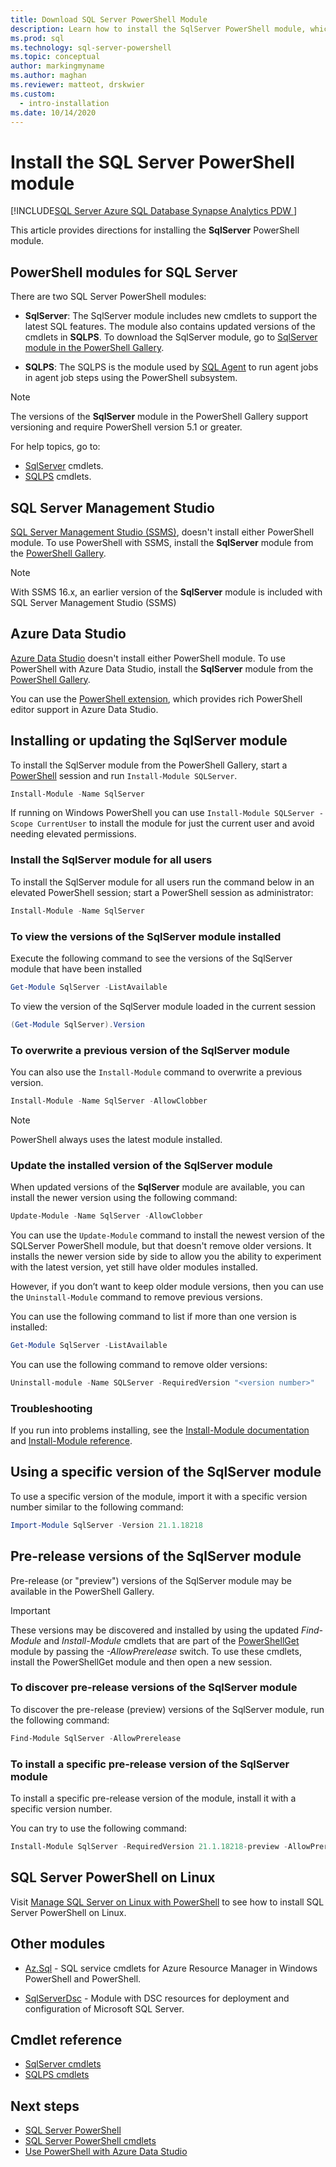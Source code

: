 ```yaml
---
title: Download SQL Server PowerShell Module
description: Learn how to install the SqlServer PowerShell module, which provides cmdlets that support the latest SQL features, and also contains updated versions of the cmdlets in the SQLPS module.
ms.prod: sql
ms.technology: sql-server-powershell
ms.topic: conceptual
author: markingmyname
ms.author: maghan
ms.reviewer: matteot, drskwier
ms.custom:
  - intro-installation
ms.date: 10/14/2020
---
```


# Install the SQL Server PowerShell module

[!INCLUDE[SQL Server Azure SQL Database Synapse Analytics PDW ](../includes/applies-to-version/sql-asdb-asdbmi-asa-pdw.md)]

This article provides directions for installing the **SqlServer** PowerShell module.

## PowerShell modules for SQL Server

There are two SQL Server PowerShell modules:

- **SqlServer**: The SqlServer module includes new cmdlets to support the latest SQL features. The module also contains updated versions of the cmdlets in **SQLPS**. To download the SqlServer module, go to [SqlServer module in the PowerShell Gallery](https://www.powershellgallery.com/packages/Sqlserver).

- **SQLPS**: The SQLPS is the module used by [SQL Agent](sql-server-powershell.md#sql-server-agent) to run agent jobs in agent job steps using the PowerShell subsystem.

> [!NOTE]
> The versions of the **SqlServer** module in the PowerShell Gallery support versioning and require PowerShell version 5.1 or greater.

For help topics, go to:

- [SqlServer](/powershell/module/sqlserver) cmdlets.
- [SQLPS](/powershell/module/sqlps) cmdlets.

## SQL Server Management Studio

[SQL Server Management Studio (SSMS)](../ssms/download-sql-server-management-studio-ssms.md), doesn't install either PowerShell module. To use PowerShell with SSMS, install the **SqlServer** module from the [PowerShell Gallery](https://www.powershellgallery.com/packages/Sqlserver).

> [!NOTE]
> With SSMS 16.x, an earlier version of the **SqlServer** module is included with SQL Server Management Studio (SSMS)

## Azure Data Studio

[Azure Data Studio](../azure-data-studio/download-azure-data-studio.md) doesn't install either PowerShell module. To use PowerShell with Azure Data Studio, install the **SqlServer** module from the [PowerShell Gallery](https://www.powershellgallery.com/packages/Sqlserver).

You can use the [PowerShell extension](../azure-data-studio/extensions/powershell-extension.md), which provides rich PowerShell editor support in Azure Data Studio.

## Installing or updating the SqlServer module
To install the SqlServer module from the PowerShell Gallery, start a [PowerShell](/powershell/scripting/overview) session and run `Install-Module SQLServer`.

```powershell
Install-Module -Name SqlServer
```

If running on Windows PowerShell you can use `Install-Module SQLServer -Scope CurrentUser` to install the module for just the current user and avoid needing elevated permissions.

### Install the SqlServer module for all users
To install the SqlServer module for all users run the command below in an elevated PowerShell session; start a PowerShell session as administrator:

```powershell
Install-Module -Name SqlServer
```

### To view the versions of the SqlServer module installed
Execute the following command to see the versions of the SqlServer module that have been installed

```powershell
Get-Module SqlServer -ListAvailable
```

To view the version of the SqlServer module loaded in the current session

```powershell
(Get-Module SqlServer).Version
```

### To overwrite a previous version of the SqlServer module

You can also use the `Install-Module` command to overwrite a previous version.

```powershell
Install-Module -Name SqlServer -AllowClobber
```

> [!Note]
> PowerShell always uses the latest module installed.

### Update the installed version of the SqlServer module

When updated versions of the **SqlServer** module are available, you can install the newer version using the following command:

```powershell
Update-Module -Name SqlServer -AllowClobber
```

You can use the `Update-Module` command to install the newest version of the SQLServer PowerShell module, but that doesn't remove older versions. It installs the newer version side by side to allow you the ability to experiment with the latest version, yet still have older modules installed.

However, if you don’t want to keep older module versions, then you can use the `Uninstall-Module` command to remove previous versions.

You can use the following command to list if more than one version is installed:

```powershell
Get-Module SqlServer -ListAvailable
```

You can use the following command to remove older versions:

```powershell
Uninstall-module -Name SQLServer -RequiredVersion "<version number>"
```

### Troubleshooting

If you run into problems installing, see the [Install-Module documentation](https://www.powershellgallery.com/packages/PowerShellGet/2.2.1) and [Install-Module reference](/powershell/module/powershellget/Install-Module).

## Using a specific version of the SqlServer module

To use a specific version of the module, import it with a specific version number similar to the following command:

```powershell
Import-Module SqlServer -Version 21.1.18218
```

## Pre-release versions of the SqlServer module

Pre-release (or "preview") versions of the SqlServer module may be available in the PowerShell Gallery.

> [!IMPORTANT]
> These versions may be discovered and installed by using the updated *Find-Module* and *Install-Module* cmdlets that are part of the [PowerShellGet](https://www.powershellgallery.com/packages/PowerShellGet) module by passing the *-AllowPrerelease* switch. To use these cmdlets, install the PowerShellGet module and then open a new session.

### To discover pre-release versions of the SqlServer module

To discover the pre-release (preview) versions of the SqlServer module, run the following command:

```powershell
Find-Module SqlServer -AllowPrerelease
```

### To install a specific pre-release version of the SqlServer module

To install a specific pre-release version of the module, install it with a specific version number.

You can try to use the following command:

```powershell
Install-Module SqlServer -RequiredVersion 21.1.18218-preview -AllowPrerelease
```

## SQL Server PowerShell on Linux

Visit [Manage SQL Server on Linux with PowerShell](../linux/sql-server-linux-manage-powershell-core.md) to see how to install SQL Server PowerShell on Linux.

## Other modules

- [Az.Sql](https://www.powershellgallery.com/packages/Az.Sql/) - SQL service cmdlets for Azure Resource Manager in Windows PowerShell and PowerShell.

- [SqlServerDsc](https://www.powershellgallery.com/packages/SqlServerDsc/) - Module with DSC resources for deployment and configuration of Microsoft SQL Server.

## Cmdlet reference

- [SqlServer cmdlets](/powershell/module/sqlserver)
- [SQLPS cmdlets](/powershell/module/sqlps)

## Next steps

- [SQL Server PowerShell](sql-server-powershell.md)
- [SQL Server PowerShell cmdlets](/powershell/module/sqlserver)
- [Use PowerShell with Azure Data Studio](../azure-data-studio/extensions/powershell-extension.md)
